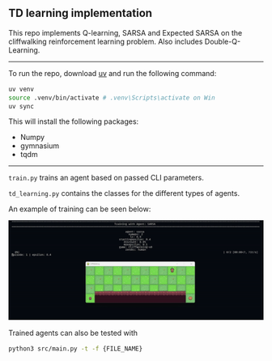 ## TD learning implementation

This repo implements Q-learning, SARSA and Expected SARSA on the cliffwalking reinforcement learning problem. Also includes Double-Q-Learning. 

-------------------

To run the repo, download [uv](https://docs.astral.sh/uv/) and run the following command:

```bash
uv venv
source .venv/bin/activate # .venv\Scripts\activate on Win
uv sync
```

This will install the following packages:

* Numpy
* gymnasium
* tqdm

----- 

<code>train.py</code> trains an agent based on passed CLI parameters.

<code>td_learning.py</code> contains the classes for the different types of agents. 

An example of training can be seen below:

![Sample training loop example](media/trainingexample.gif)

Trained agents can also be tested with 

```bash
python3 src/main.py -t -f {FILE_NAME}
```

